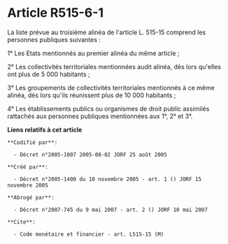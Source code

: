 # Article R515-6-1

La liste prévue au troisième alinéa de l'article L. 515-15 comprend les personnes publiques suivantes :

1° Les Etats mentionnés au premier alinéa du même article ;

2° Les collectivités territoriales mentionnées audit alinéa, dès lors qu'elles ont plus de 5 000 habitants ;

3° Les groupements de collectivités territoriales mentionnés à ce même alinéa, dès lors qu'ils réunissent plus de 10 000
habitants ;

4° Les établissements publics ou organismes de droit public assimilés rattachés aux personnes publiques mentionnées aux 1°,
2° et 3°.

**Liens relatifs à cet article**

	**Codifié par**:

	  - Décret n°2005-1007 2005-08-02 JORF 25 août 2005

	**Créé par**:

	  - Décret n°2005-1400 du 10 novembre 2005 - art. 1 () JORF 15 novembre 2005

	**Abrogé par**:

	  - Décret n°2007-745 du 9 mai 2007 - art. 2 () JORF 10 mai 2007

	**Cite**:

	  - Code monétaire et financier - art. L515-15 (M)
